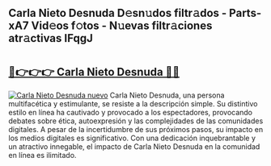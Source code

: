 ## Carla Nieto Desnuda D𝚎sn𝚞dos filtr𝚊dos - Parts-xA7 Vid𝚎os f𝚘tos - N𝚞evas filtr𝚊ciones atr𝚊ctivas IFqgJ

# <h2><a href="http://mbbrj5l.tromn.icu/?c=Carla+Nieto+Desnuda">🔗👉👉👉 Carla Nieto Desnuda 🔗🔗</a></h2>

[![Carla Nieto Desnuda nuevo](https://i.imgur.com/pEAQMta.gif)](http://mbbrj5l.tromn.icu/?c=Carla+Nieto+Desnuda)
Carla Nieto Desnuda, una persona multifacética y estimulante, se resiste a la descripción simple. Su distintivo estilo en línea ha cautivado y provocado a los espectadores, provocando debates sobre ética, autoexpresión y las complejidades de las comunidades digitales. A pesar de la incertidumbre de sus próximos pasos, su impacto en los medios digitales es significativo. Con una dedicación inquebrantable y un atractivo innegable, el impacto de Carla Nieto Desnuda en la comunidad en línea es ilimitado.
